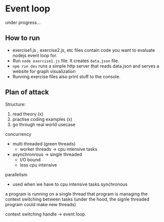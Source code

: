 # Event loop
under progress...

## How to run
- exercise1.js , exercise2.js, etc files contain code you want
to evaluate nodejs event loop for.
- Run `node exercise1.js` file. It creates `data.json` file.
- `npm run dev` runs a simple http server that reads data.json and serves a website for graph visualization
- Running exercise files also print stuff to the console.

## Plan of attack
Structure:
1. read theory (x)
2. practise coding examples (x)
3. go through real world usecase


concurrency
- multi threaded (green threads)
  - worker threads -> cpu intensive tasks
- asynchronrous -> single threaded
  - I/O bound 
  - less cpu intensive

parallelism
- used when we have to cpu intensive tasks
synchronous


a program is running on a single thread 
that program is managing the context switching between tasks
(under the hood, the signle threaded program could make new threads)

context switching handle -> event loop. 
